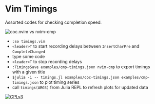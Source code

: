 # Vim Timings

Assorted codes for checking completion speed.

![coc.nvim vs nvim-cmp](https://user-images.githubusercontent.com/1269815/134443783-becb0081-8df0-4ef1-b29b-58fbb5deb6ca.png)

- `:so timings.vim`
- `<leader>T` to start recording delays between `InsertCharPre` and `CompleteChanged`
- type some code
- `<leader>T` to stop recording delays
- `:TimingsSave examples/cmp-timings.json nvim-cmp` to export timings with a given title
- `$julia -i -- timings.jl examples/coc-timings.json examples/cmp-timings.json` to plot timing series
- call `timings(ARGS)` from Julia REPL to refresh plots for updated data

<a href="https://github.com/oblitum/vim-timings/blob/master/LICENSE.md">
    <img src="https://www.gnu.org/graphics/gplv3-127x51.png" alt="GPLv3">
</a>

